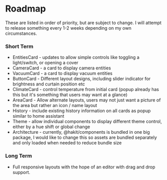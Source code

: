 # Roadmap
These are listed in order of priority, but are subject to change. I will attempt to release something every 1-2 weeks depending on my own circumstances.

### Short Term

* EntitiesCard - updates to allow simple controls like toggling a light/switch, or opening a cover
* CameraCard - a card to display camera entities
* VacuumCard - a card to display vacuum entities
* ButtonCard - Different layout designs, including slider indicator for brightness and curtain position etc
* ClimateCard - control temperature from initial card (popup already has this but it's something that users may want at a glance)
* AreaCard - Allow alternate layouts, users may not just want a picture of the area but rather an icon / name layout
* History - include existing history information on all cards as popup similar to home assistant
* Theme - allow individual components to display different theme control, either by a hue shift or global change
* Architecture - currently, @hakit/components is bundled in one big package, I would like to change this so assets are bundled separately and only loaded when needed to reduce bundle size



### Long Term

* Full responsive layouts with the hope of an editor with drag and drop support.
